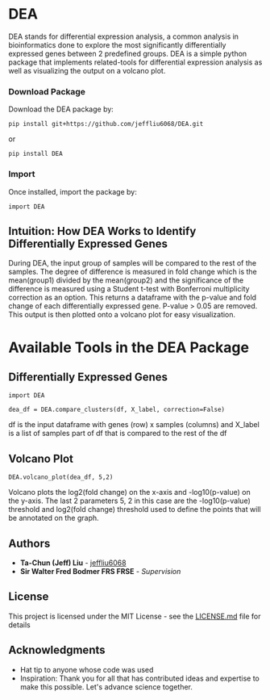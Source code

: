 # DEA

DEA stands for differential expression analysis, a common analysis in bioinformatics done to explore the most significantly differentially expressed genes between 2 predefined groups. DEA is a simple python package that implements related-tools for differential expression analysis as well as visualizing the output on a volcano plot.

### Download Package

Download the DEA package by:

```
pip install git+https://github.com/jeffliu6068/DEA.git
```

or

```
pip install DEA
```

### Import

Once installed, import the package by:

```
import DEA
```

## Intuition: How DEA Works to Identify Differentially Expressed Genes

During DEA, the input group of samples will be compared to the rest of the samples. The degree of difference is measured in fold change which is the mean(group1) divided by the mean(group2) and the significance of the difference is measured using a Student t-test with Bonferroni multiplicity correction as an option. This returns a dataframe with the p-value and fold change of each differentially expressed gene. P-value > 0.05 are removed. This output is then plotted onto a volcano plot for easy visualization.

# Available Tools in the DEA Package

## Differentially Expressed Genes

```
import DEA

dea_df = DEA.compare_clusters(df, X_label, correction=False)
```

df is the input dataframe with genes (row) x samples (columns) and X_label is a list of samples part of df that is compared to the rest of the df

## Volcano Plot

```
DEA.volcano_plot(dea_df, 5,2)
```

Volcano plots the log2(fold change) on the x-axis and -log10(p-value) on the y-axis. The last 2 parameters 5, 2 in this case are the -log10(p-value) threshold and log2(fold change) threshold used to define the points that will be annotated on the graph.

## Authors

- **Ta-Chun (Jeff) Liu** - [jeffliu6068](https://github.com/jeffliu6068)
- **Sir Walter Fred Bodmer FRS FRSE** - _Supervision_

## License

This project is licensed under the MIT License - see the [LICENSE.md](LICENSE.md) file for details

## Acknowledgments

- Hat tip to anyone whose code was used
- Inspiration: Thank you for all that has contributed ideas and expertise to make this possible. Let's advance science together.
